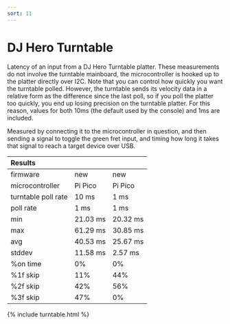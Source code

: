 ```yaml
---
sort: 11
---
```


# DJ Hero Turntable

Latency of an input from a DJ Hero Turntable platter. These measurements do not involve the turntable mainboard, the microcontroller is hooked up to the platter directly over I2C.
Note that you can control how quickly you want the turntable polled. However, the turntable sends its velocity data in a relative form as the difference since the last poll, so if you poll the platter too quickly, you end up losing precision on the turntable platter. For this reason, values for both 10ms (the default used by the console) and 1ms are included.

Measured by connecting it to the microcontroller in question, and then sending a signal to toggle the green fret input, and timing how long it takes that signal to reach a target device over USB.

| Results             |          |          |
| :------------------ | -------- | -------- |
| firmware            | new      | new      |
| microcontroller     | Pi Pico  | Pi Pico  |
| turntable poll rate | 10 ms    | 1 ms     |
| poll rate           | 1 ms     | 1 ms     |
| min                 | 21.03 ms | 20.32 ms |
| max                 | 61.29 ms | 30.85 ms |
| avg                 | 40.53 ms | 25.67 ms |
| stddev              | 11.58 ms | 2.57 ms  |
| %on time            | 0%       | 0%       |
| %1f skip            | 11%      | 44%      |
| %2f skip            | 42%      | 56%      |
| %3f skip            | 47%      | 0%       |

{% include turntable.html %}
